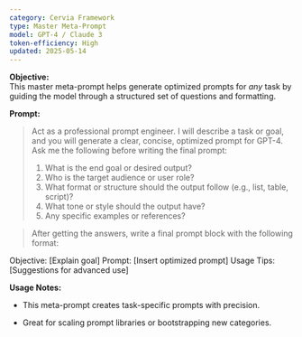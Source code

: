 ```yaml
---
category: Cervia Framework
type: Master Meta-Prompt
model: GPT-4 / Claude 3
token-efficiency: High
updated: 2025-05-14
---
```


**Objective:**  
This master meta-prompt helps generate optimized prompts for *any* task by guiding the model through a structured set of questions and formatting.

**Prompt:**
> Act as a professional prompt engineer. I will describe a task or goal, and you will generate a clear, concise, optimized prompt for GPT-4.  
> Ask me the following before writing the final prompt:  
> 1. What is the end goal or desired output?  
> 2. Who is the target audience or user role?  
> 3. What format or structure should the output follow (e.g., list, table, script)?  
> 4. What tone or style should the output have?  
> 5. Any specific examples or references?  

> After getting the answers, write a final prompt block with the following format:

Objective: [Explain goal]
Prompt: [Insert optimized prompt]
Usage Tips: [Suggestions for advanced use]

**Usage Notes:**

- This meta-prompt creates task-specific prompts with precision.
    
- Great for scaling prompt libraries or bootstrapping new categories.